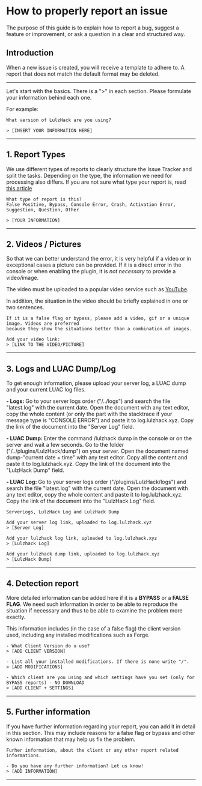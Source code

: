 
# How to properly report an issue

The purpose of this guide is to explain how to report a bug, suggest a feature or improvement, or ask a question in a clear and structured way.

## Introduction

When a new issue is created, you will receive a template to adhere to. A report that does not match the default format may be deleted. 

___

Let's start with the basics. There is a ">" in each section. Please formulate your information behind each one. 

For example:

```
What version of LulzHack are you using?

> [INSERT YOUR INFORMATION HERE]
```
___

## 1.  Report Types

We use different types of reports to clearly structure the Issue Tracker and split the tasks. Depending on the type, the information we need for processing also differs.
If you are not sure what type your report is, read [this article](https://google.com) 

```
What type of report is this?
False Positive, Bypass, Console Error, Crash, Activation Error, Suggestion, Question, Other

> [YOUR INFORMATION]
```
___

## 2. Videos / Pictures

So that we can better understand the error, it is very helpful if a video or in exceptional cases a picture can be provided.
If it is a direct error in the console or when enabling the plugin, it is <em>not necessary</em> to provide a video/image.

The video must be uploaded to a popular video service such as [YouTube](https://youtube.com). 

In addition, the situation in the video should be briefly explained in one or two sentences.

```
If it is a false flag or bypass, please add a video, gif or a unique image. Videos are preferred
because they show the situations better than a combination of images.

Add your video link:
> [LINK TO THE VIDEO/PICTURE]
```

___

## 3. Logs and LUAC Dump/Log

To get enough information, please upload your server log, a LUAC dump and your current LUAC log files.

<strong> - Logs: </strong> Go to your server logs order ("/../logs") and search the file "latest.log" with the current date. Open the document with any text editor, copy the whole content (or only the part with the stacktrace if your message type is "CONSOLE ERROR") and paste it to log.lulzhack.xyz. Copy the link of the document into the "Server Log" field.

<strong> - LUAC Dump: </strong> Enter the command /lulzhack dump in the console or on the server and wait a few seconds. Go to the folder ("/../plugins/LulzHack/dump") on your server. Open the document named dump-"current date + time" with any text editor. Copy all the content and paste it to log.lulzhack.xyz. Copy the link of the document into the "LulzHack Dump" field.

<strong> - LUAC Log: </strong> Go to your server logs order ("/plugins/LulzHack/logs") and search the file "latest.log" with the current date. Open the document with any text editor, copy the whole content and paste it to log.lulzhack.xyz. Copy the link of the document into the "LulzHack Log" field.

```
ServerLogs, LulzHack Log and LulzHack Dump

Add your server log link, uploaded to log.lulzhack.xyz
> [Server Log]

Add your lulzhack log link, uploaded to log.lulzhack.xyz
> [Lulzhack Log]

Add your lulzhack dump link, uploaded to log.lulzhack.xyz
> [LulzHack Dump]

```
___

## 4. Detection report

More detailed information can be added here if it is a <strong>BYPASS</strong> or a <strong>FALSE FLAG</strong>. We need such information in order to be able to reproduce the situation if necessary and thus to be able to examine the problem more exactly. 

This information includes (in the case of a false flag) the client version used, including any installed modifications such as Forge.

```
- What Client Version do u use?
> [ADD CLIENT VERSION]

- List all your installed modifications. If there is none write "/".
> [ADD MODIFICATIONS]

- Which client are you using and which settings have you set (only for BYPASS reports) - NO DOWNLOAD
> [ADD CLIENT + SETTINGS]
```
___

## 5. Further information

If you have further information regarding your report, you can add it in detail in this section. This may include reasons for a false flag or bypass and other known information that may help us fix the problem.

```
Furher information, about the client or any other report related informations.

- Do you have any further information? Let us know!
> [ADD INFORMATION]

```
___




  










